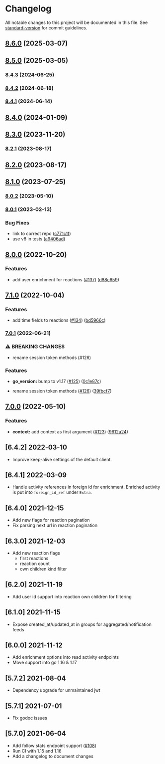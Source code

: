 # Changelog

All notable changes to this project will be documented in this file. See [standard-version](https://github.com/conventional-changelog/standard-version) for commit guidelines.

## [8.6.0](https://github.com/GetStream/stream-go2/compare/v8.5.0...v8.6.0) (2025-03-07)

## [8.5.0](https://github.com/GetStream/stream-go2/compare/v8.4.3...v8.5.0) (2025-03-05)

### [8.4.3](https://github.com/GetStream/stream-go2/compare/v8.4.2...v8.4.3) (2024-06-25)

### [8.4.2](https://github.com/GetStream/stream-go2/compare/v8.4.1...v8.4.2) (2024-06-18)

### [8.4.1](https://github.com/GetStream/stream-go2/compare/v8.4.0...v8.4.1) (2024-06-14)

## [8.4.0](https://github.com/GetStream/stream-go2/compare/v8.3.0...v8.4.0) (2024-01-09)

## [8.3.0](https://github.com/GetStream/stream-go2/compare/v8.2.1...v8.3.0) (2023-11-20)

### [8.2.1](https://github.com/GetStream/stream-go2/compare/v8.2.0...v8.2.1) (2023-08-17)

## [8.2.0](https://github.com/GetStream/stream-go2/compare/v8.1.0...v8.2.0) (2023-08-17)

## [8.1.0](https://github.com/GetStream/stream-go2/compare/v8.0.2...v8.1.0) (2023-07-25)

### [8.0.2](https://github.com/GetStream/stream-go2/compare/v8.0.1...v8.0.2) (2023-05-10)

### [8.0.1](https://github.com/GetStream/stream-go2/compare/v8.0.0...v8.0.1) (2023-02-13)


### Bug Fixes

* link to correct repo ([c771c1f](https://github.com/GetStream/stream-go2/commit/c771c1fe49c1ae1ef502fd3015383effe0bbc317))
* use v8 in tests ([a9406ad](https://github.com/GetStream/stream-go2/commit/a9406adb46678089d6e957299efcfea134494334))

## [8.0.0](https://github.com/GetStream/stream-go2/compare/v7.1.0...v8.0.0) (2022-10-20)


### Features

* add user enrichment for reactions ([#137](https://github.com/GetStream/stream-go2/issues/137)) ([d88c659](https://github.com/GetStream/stream-go2/commit/d88c659dd5520cdd9bc8388912857834f0b4086b))

## [7.1.0](https://github.com/GetStream/stream-go2/compare/v7.0.1...v7.1.0) (2022-10-04)


### Features

* add time fields to reactions ([#134](https://github.com/GetStream/stream-go2/issues/134)) ([bd5966c](https://github.com/GetStream/stream-go2/commit/bd5966c3eb5930cd050844412fe093060ad64222))

### [7.0.1](https://github.com/GetStream/stream-go2/compare/v7.0.0...v7.0.1) (2022-06-21)


### ⚠ BREAKING CHANGES

* rename session token methods (#126)

### Features

* **go_version:** bump to v1.17 ([#125](https://github.com/GetStream/stream-go2/issues/125)) ([0c1e87c](https://github.com/GetStream/stream-go2/commit/0c1e87c0451859787d95de11a955253d8ee00b49))


* rename session token methods ([#126](https://github.com/GetStream/stream-go2/issues/126)) ([39fbcf7](https://github.com/GetStream/stream-go2/commit/39fbcf75c16aa26c70c12afbd5d4d9faab8d5a4e))

## [7.0.0](https://github.com/GetStream/stream-go2/compare/v6.4.2...v7.0.0) (2022-05-10)


### Features

* **context:** add context as first argument ([#123](https://github.com/GetStream/stream-go2/issues/123)) ([9612a24](https://github.com/GetStream/stream-go2/commit/9612a24b921d4aeb8ab4b22e8c5ddd93e84ecf9e))

## [6.4.2] 2022-03-10

- Improve keep-alive settings of the default client.

## [6.4.1] 2022-03-09

- Handle activity references in foreign id for enrichment. Enriched activity is put into `foreign_id_ref` under `Extra`.

## [6.4.0] 2021-12-15

- Add new flags for reaction pagination
- Fix parsing next url in reaction pagination

## [6.3.0] 2021-12-03

- Add new reaction flags
  - first reactions
  - reaction count
  - own children kind filter

## [6.2.0] 2021-11-19

- Add user id support into reaction own children for filtering

## [6.1.0] 2021-11-15

- Expose created_at/updated_at in groups for aggregated/notification feeds

## [6.0.0] 2021-11-12

- Add enrichment options into read activity endpoints
- Move support into go 1.16 & 1.17

## [5.7.2] 2021-08-04

- Dependency upgrade for unmaintained jwt

## [5.7.1] 2021-07-01

- Fix godoc issues

## [5.7.0] 2021-06-04

- Add follow stats endpoint support ([#108](https://github.com/GetStream/stream-go2/pull/108))
- Run CI with 1.15 and 1.16
- Add a changelog to document changes
